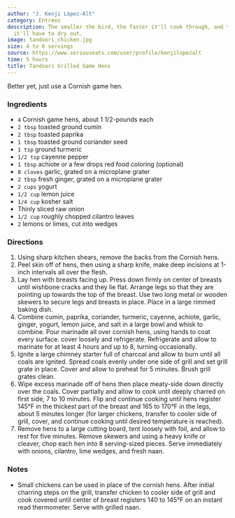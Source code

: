 ```yaml
---
author: "J. Kenji López-Alt"
category: Entrees
description: The smaller the bird, the faster it'll cook through, and the less time
  it'll have to dry out.
image: tandoori_chicken.jpg
size: 4 to 6 servings
source: https://www.seriouseats.com/user/profile/kenjilopezalt
time: 5 hours
title: Tandoori Grilled Game Hens
---
```


Better yet, just use a Cornish game hen.

### Ingredients

* `4` Cornish game hens, about 1 1/2-pounds each
* `2 tbsp` toasted ground cumin
* `2 tbsp` toasted paprika
* `1 tbsp` toasted ground coriander seed
* `1 tsp` ground turmeric
* `1/2 tsp` cayenne pepper
* `1 tbsp` achiote or a few drops red food coloring (optional)
* `8 cloves` garlic, grated on a microplane grater
* `2 tbsp` fresh ginger, grated on a microplane grater
* `2 cups` yogurt
* `1/2 cup` lemon juice
* `1/4 cup` kosher salt
* Thinly sliced raw onion
* `1/2 cup` roughly chopped cilantro leaves
* `2` lemons or limes, cut into wedges

### Directions

1. Using sharp kitchen shears, remove the backs from the Cornish hens.
2. Peel skin off of hens, then using a sharp knife, make deep incisions at 1-inch intervals all over the flesh.
3. Lay hen with breasts facing up. Press down firmly on center of breasts until wishbone cracks and they lie flat. Arrange legs so that they are pointing up towards the top of the breast. Use two long metal or wooden skewers to secure legs and breasts in place. Place in a large rimmed baking dish.
4. Combine cumin, paprika, coriander, turmeric, cayenne, achiote, garlic, ginger, yogurt, lemon juice, and salt in a large bowl and whisk to combine. Pour marinade all over cornish hens, using hands to coat every surface. cover loosely and refrigerate. Refrigerate and allow to marinate for at least 4 hours and up to 8, turning occasionally.
5. Ignite a large chimney starter full of charcoal and allow to burn until all coals are ignited. Spread coals evenly under one side of grill and set grill grate in place. Cover and allow to preheat for 5 minutes. Brush grill grates clean.
6. Wipe excess marinade off of hens then place meaty-side down directly over the coals. Cover partially and allow to cook until deeply charred on first side, 7 to 10 minutes. Flip and continue cooking until hens register 145°F in the thickest part of the breast and 165 to 170°F in the legs, about 5 minutes longer (for larger chickens, transfer to cooler side of grill, cover, and continue cooking until desired temperature is reached).
7. Remove hens to a large cutting board, tent loosely with foil, and allow to rest for five minutes. Remove skewers and using a heavy knife or cleaver, chop each hen into 8 serving-sized pieces. Serve immediately with onions, cilantro, lime wedges, and fresh naan.

### Notes

- Small chickens can be used in place of the cornish hens. After initial charring steps on the grill, transfer chicken to cooler side of grill and cook covered until center of breast registers 140 to 145°F on an instant read thermometer. Serve with grilled naan.